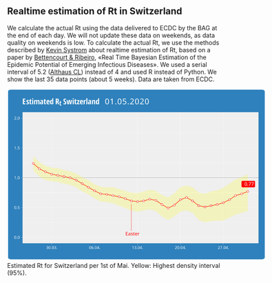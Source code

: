 <html>
  <head>
    <title>Realtime estimation of Rt</title>
    <meta charset="utf-8" />
    <meta http-equiv="expires" content="0">
  <style>
 /* FONTS */
 @import url("https://fonts.googleapis.com/css?family=Open+Sans+Condensed:300,700");
</style>
  </head>
  <body>
    <h2>Realtime estimation of Rt in Switzerland</h2>
    <div style="margin-bottom:1em;">We calculate the actual Rt using the data delivered to ECDC by the BAG at the end of each day. We will not update these data on weekends, as data quality on weekends is low. To calculate the actual Rt, we use the methods described by <a href="http://systrom.com/blog/the-metric-we-need-to-manage-covid-19/" target="_blank">Kevin Systrom</a> about realtime estimation of Rt, based on a paper by <a href="https://journals.plos.org/plosone/article?id=10.1371/journal.pone.0002185" target="_blank">Bettencourt & Ribeiro</a>, «Real Time Bayesian Estimation of the Epidemic Potential of Emerging Infectious Diseases». We used a serial interval of 5.2 (<a href="https://ispmbern.github.io/covid-19/swiss-epidemic-model/" target="_blank">Althaus CL</a>) instead of 4 and used R instead of Python. We show the last 35 data points (about 5 weeks). Data are taken from ECDC.</div>
    <div><img src="/images/rtch0105.svg" style="max-width:600px;"></div>
    <div style="font-size:1em;style:italic;">Estimated Rt for Switzerland per 1st of Mai. Yellow: Highest density interval (95%).</div>

